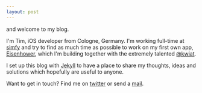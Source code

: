 ```yaml
---
layout: post
---
```

and welcome to my blog.

I'm Tim, iOS developer from Cologne, Germany. I'm working full-time at [simfy](http://simfy.de) and try to find as much time as possible to work on my first own app, [Eisenhower](http://eisenhower.me), which I'm building together with the extremely talented [@kwiat](https://twitter.com/kwiat).

I set up this blog with [Jekyll](http://jekyllrb.com/) to have a place to share my thoughts, ideas and solutions which hopefully are useful to anyone.

Want to get in touch? Find me on [twitter](http://twitter.com/tibr) or send a [mail](mailto:tim@tibr.me).